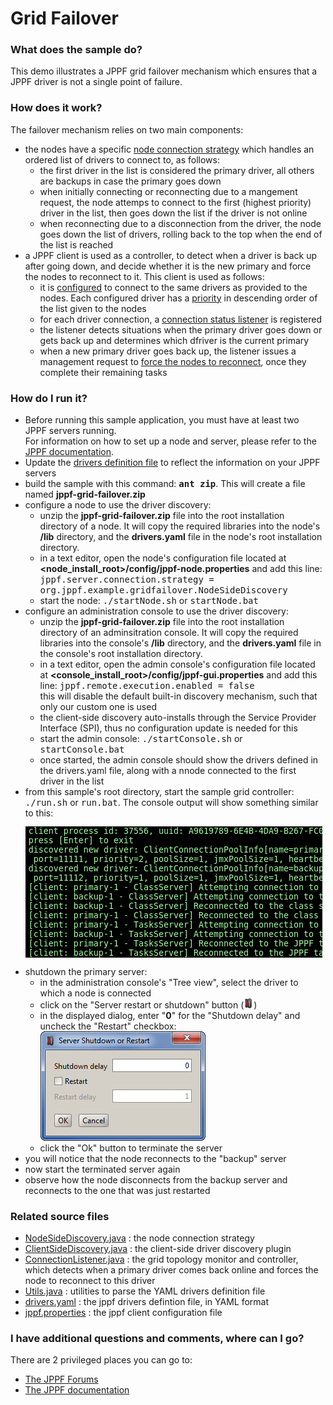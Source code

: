 # Grid Failover

<div style="padding-right: 5px">
<h3>What does the sample do?</h3>
This demo illustrates a JPPF grid failover mechanism which ensures that a JPPF driver is not a single point of failure.

<h3>How does it work?</h3>
The failover mechanism relies on two main components:
<ul class="samplesList">
  <li>the nodes have a specific <a href="https://www.jppf.org/doc/6.3/index.php?title=Defining_the_node_connection_strategy">node connection strategy</a>
  which handles an ordered list of drivers to connect to, as follows:
    <ul class="samplesList">
      <li>the first driver in the list is considered the primary driver, all others are backups in case the primary goes down</li>
      <li>when initially connecting or reconnecting due to a mangement request, the node attemps to connect
      to the first (highest priority) driver in the list, then goes down the list if the driver is not online</li>
      <li>when reconnecting due to a disconnection from the driver, the node goes down the list of drivers,
      rolling back to the top when the end of the list is reached</li>
    </ul>
  </li>
  <li>a JPPF client is used as a controller, to detect when a driver is back up after going down, and decide whether it is the new primary and force the nodes to reconnect to it.
  This client is used as follows:
    <ul class="samplesList">
      <li>it is <a href="https://www.jppf.org/doc/6.3/index.php?title=Client_and_administration_console_configuration#Manual_network_configuration">configured</a>
      to connect to the same drivers as provided to the nodes. Each configured driver has a <a href="https://www.jppf.org/doc/6.3/index.php?title=Client_and_administration_console_configuration#Priority">priority</a>
      in descending order of the list given to the nodes</li>
      <li>for each driver connection, a <a href="https://www.jppf.org/doc/6.3/index.php?title=Connection_pools#Status_notifications_for_existing_connections">connection status listener</a> is registered </li>
      <li>the listener detects situations when the primary driver goes down or gets back up and determines which dfriver is the current primary</li>
      <li>when a new primary driver goes back up, the listener issues a management request to <a href="http://localhost:8880/doc/6.3/index.php?title=Node_management_and_monitoring#Shutting_down.2C_restarting_and_reconnecting_the_node">force the nodes to reconnect</a>, once they complete their remaining tasks</li>
    </ul>
  </li>
</ul>

<h3>How do I run it?</h3>
<ul class="samplesList">
  <li>Before running this sample application, you must have at least two JPPF servers running.<br>
  For information on how to set up a node and server, please refer to the <a href="https://www.jppf.org/doc/6.3/index.php?title=Introduction">JPPF documentation</a>.</li>
  <li>Update the <a href="drivers.yaml.html">drivers definition file</a> to reflect the information on your JPPF servers</li>
  <li>build the sample with this command: <b><tt class="samples">ant zip</tt></b>. This will create a file named <b>jppf-grid-failover.zip</b></li>
  <li>configure a node to use the driver discovery:
    <ul class="samplesList">
      <li>unzip the <b>jppf-grid-failover.zip</b> file into the root installation directory of a node. It will copy the required libraries into the node's <b>/lib</b> directory,
      and the <b>drivers.yaml</b> file in the node's root installation directory.</li>
      <li>in a text editor, open the node's configuration file located at <b>&lt;node_install_root&gt;/config/jppf-node.properties</b> and add this line:<br>
        <tt class="samples">jppf.server.connection.strategy = org.jppf.example.gridfailover.NodeSideDiscovery</tt></li>
      <li>start the node: <tt class="samples">./startNode.sh</tt> or <tt class="samples">startNode.bat</tt></li>
    </ul>
  </li>
  <li>configure an administration console to use the driver discovery:
    <ul class="samplesList">
      <li>unzip the <b>jppf-grid-failover.zip</b> file into the root installation directory of an adminsitration console. It will copy the required libraries into the console's <b>/lib</b> directory,
      and the <b>drivers.yaml</b> file in the console's root installation directory.</li>
      <li>in a text editor, open the admin console's configuration file located at <b>&lt;console_install_root&gt;/config/jppf-gui.properties</b> and add this line:
        <tt class="samples">jppf.remote.execution.enabled = false</tt><br>
        this will disable the default built-in discovery mechanism, such that only our custom one is used</li>
      <li>the client-side discovery auto-installs through the Service Provider Interface (SPI), thus no configuration update is needed for this</li>
      <li>start the admin console: <tt class="samples">./startConsole.sh</tt> or <tt class="samples">startConsole.bat</tt></li>
      <li>once started, the admin console should show the drivers defined in the drivers.yaml file, along with a nnode connected to the first driver in the list</li>
    </ul>
  </li>
  <li>from this sample's root directory, start the sample grid controller: <tt class="samples">./run.sh</tt> or <tt class="samples">run.bat</tt>. The console output will show something similar to this:
<pre class="samples" style="text-align: left; padding-left: 5px; font-size: 0.95em; color: #A0FFA0; background-color: black">
client process id: 37556, uuid: A9619789-6E4B-4DA9-B267-FC014A811275
press [Enter] to exit
discovered new driver: ClientConnectionPoolInfo[name=primary, secure=false, host=localhost,
 port=11111, priority=2, poolSize=1, jmxPoolSize=1, heartbeatEnabled=false, maxJobs=2147483647]
discovered new driver: ClientConnectionPoolInfo[name=backup, secure=false, host=localhost,
 port=11112, priority=1, poolSize=1, jmxPoolSize=1, heartbeatEnabled=false, maxJobs=2147483647]
[client: primary-1 - ClassServer] Attempting connection to the class server at localhost:11111
[client: backup-1 - ClassServer] Attempting connection to the class server at localhost:11112
[client: backup-1 - ClassServer] Reconnected to the class server
[client: primary-1 - ClassServer] Reconnected to the class server
[client: primary-1 - TasksServer] Attempting connection to the task server at localhost:11111
[client: backup-1 - TasksServer] Attempting connection to the task server at localhost:11112
[client: primary-1 - TasksServer] Reconnected to the JPPF task server
[client: backup-1 - TasksServer] Reconnected to the JPPF task server
</pre>
  <li>shutdown the primary server:
    <ul class="samplesList">
      <li>in the administration console's "Tree view", select the driver to which a node is connected</li>
      <li>click on the "Server restart or shutdown" button (<img src="data/server_restart.gif"/>)</li>
      <li>in the displayed dialog, enter "<b>0</b>" for the "Shutdown delay" and uncheck the "Restart" checkbox:<br>
      <img src="data/server_shutdown_dialog.png"/></li>
      <li>click the "Ok" button to terminate the server</li>
    </ul>
  </li>
  <li>you will notice that the node reconnects to the "backup" server</li>
  <li>now start the terminated server again</li>
  <li>observe how the node disconnects from the backup server and reconnects to the one that was just restarted</li>
</ul>

<h3>Related source files</h3>
<ul class="samplesList">
  <li><a href="src/org/jppf/example/gridfailover/NodeSideDiscovery.java">NodeSideDiscovery.java</a> : the node connection strategy</li>
  <li><a href="src/org/jppf/example/gridfailover/ClientSideDiscovery.java">ClientSideDiscovery.java</a> : the client-side driver discovery plugin</li>
  <li><a href="src/org/jppf/example/gridfailover/ConnectionListener.java">ConnectionListener.java</a> : the grid topology monitor and controller, which detects when
    a primary driver comes back online and forces the node to reconnect to this driver</li>
  <li><a href="src/org/jppf/example/gridfailover/Utils.java">Utils.java</a> : utilities to parse the YAML drivers definition file</li>
  <li><a href="drivers.yaml.html">drivers.yaml</a> : the jppf drivers defintion file, in YAML format</li>
  <li><a href="config/jppf.properties">jppf.properties</a> : the jppf client configuration file</li>
</ul>

<h3>I have additional questions and comments, where can I go?</h3>
<p>There are 2 privileged places you can go to:
<ul class="samplesList">
  <li><a href="https://www.jppf.org/forums">The JPPF Forums</a></li>
  <li><a href="https://www.jppf.org/doc/6.3/">The JPPF documentation</a></li>
</ul>
</div>

